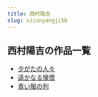 ```yaml
---
title: 西村陽吉
slug: xicunyangji5b
---
```


## 西村陽吉の作品一覧

- [夕がたの人々](xigatanoren-82f)
- [遥かなる憧憬](yaokanaruchongj-ac6)
- [青い服の列](qingifunolie-f7f)
